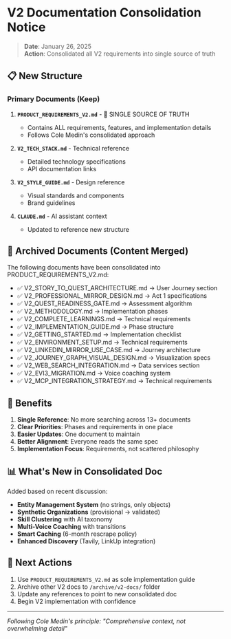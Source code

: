 # V2 Documentation Consolidation Notice

> **Date**: January 26, 2025  
> **Action**: Consolidated all V2 requirements into single source of truth

## 📋 **New Structure**

### **Primary Documents (Keep)**
1. **`PRODUCT_REQUIREMENTS_V2.md`** - 🎯 SINGLE SOURCE OF TRUTH
   - Contains ALL requirements, features, and implementation details
   - Follows Cole Medin's consolidated approach
   
2. **`V2_TECH_STACK.md`** - Technical reference
   - Detailed technology specifications
   - API documentation links
   
3. **`V2_STYLE_GUIDE.md`** - Design reference
   - Visual standards and components
   - Brand guidelines

4. **`CLAUDE.md`** - AI assistant context
   - Updated to reference new structure

## 📁 **Archived Documents (Content Merged)**

The following documents have been consolidated into PRODUCT_REQUIREMENTS_V2.md:

- ✅ V2_STORY_TO_QUEST_ARCHITECTURE.md → User Journey section
- ✅ V2_PROFESSIONAL_MIRROR_DESIGN.md → Act 1 specifications  
- ✅ V2_QUEST_READINESS_GATE.md → Assessment algorithm
- ✅ V2_METHODOLOGY.md → Implementation phases
- ✅ V2_COMPLETE_LEARNINGS.md → Technical requirements
- ✅ V2_IMPLEMENTATION_GUIDE.md → Phase structure
- ✅ V2_GETTING_STARTED.md → Implementation checklist
- ✅ V2_ENVIRONMENT_SETUP.md → Technical requirements
- ✅ V2_LINKEDIN_MIRROR_USE_CASE.md → Journey architecture
- ✅ V2_JOURNEY_GRAPH_VISUAL_DESIGN.md → Visualization specs
- ✅ V2_WEB_SEARCH_INTEGRATION.md → Data services section
- ✅ V2_EVI3_MIGRATION.md → Voice coaching system
- ✅ V2_MCP_INTEGRATION_STRATEGY.md → Technical requirements

## 🎯 **Benefits**

1. **Single Reference**: No more searching across 13+ documents
2. **Clear Priorities**: Phases and requirements in one place
3. **Easier Updates**: One document to maintain
4. **Better Alignment**: Everyone reads the same spec
5. **Implementation Focus**: Requirements, not scattered philosophy

## 📊 **What's New in Consolidated Doc**

Added based on recent discussion:
- **Entity Management System** (no strings, only objects)
- **Synthetic Organizations** (provisional → validated)
- **Skill Clustering** with AI taxonomy
- **Multi-Voice Coaching** with transitions
- **Smart Caching** (6-month rescrape policy)
- **Enhanced Discovery** (Tavily, LinkUp integration)

## 🚀 **Next Actions**

1. Use `PRODUCT_REQUIREMENTS_V2.md` as sole implementation guide
2. Archive other V2 docs to `/archive/v2-docs/` folder
3. Update any references to point to new consolidated doc
4. Begin V2 implementation with confidence

---

*Following Cole Medin's principle: "Comprehensive context, not overwhelming detail"*